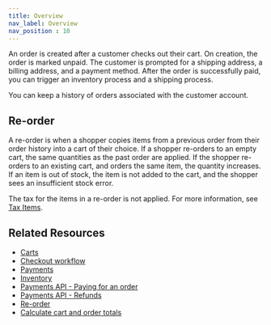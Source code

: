 ```yaml
---
title: Overview
nav_label: Overview
nav_position : 10
---
```


An order is created after a customer checks out their cart. On creation, the order is marked unpaid. The customer is prompted for a shipping address, a billing address, and a payment method. After the order is successfully paid, you can trigger an inventory process and a shipping process.

You can keep a history of orders associated with the customer account.

## Re-order

A re-order is when a shopper copies items from a previous order from their order history into a cart of their choice. If a shopper re-orders to an empty cart, the same quantities as the past order are applied. If the shopper re-orders to an existing cart, and orders the same item, the quantity increases. If an item is out of stock, the item is not added to the cart, and the shopper sees an insufficient stock error.

The tax for the items in a re-order is not applied. For more information, see [Tax Items](/docs/carts-orders/carts/tax-items).

## Related Resources

- [Carts](/docs/carts-orders/carts/carts.md)
- [Checkout workflow](/docs/carts-orders/checkout/checkout-workflow)
- [Payments](/docs/api/carts/payments)
- [Inventory](/docs/pxm/inventories/inventory.mdx)
- [Payments API - Paying for an order](/docs/carts-orders/payments/paying-for-an-order/overview)
- [Payments API - Refunds](/docs/carts-orders/payments/paying-for-an-order/overview#refunds)
- [Re-order](/docs/carts-orders/carts/cart-items/re-order)
- [Calculate cart and order totals](/guides/How-To/Carts/calculate-totals)
